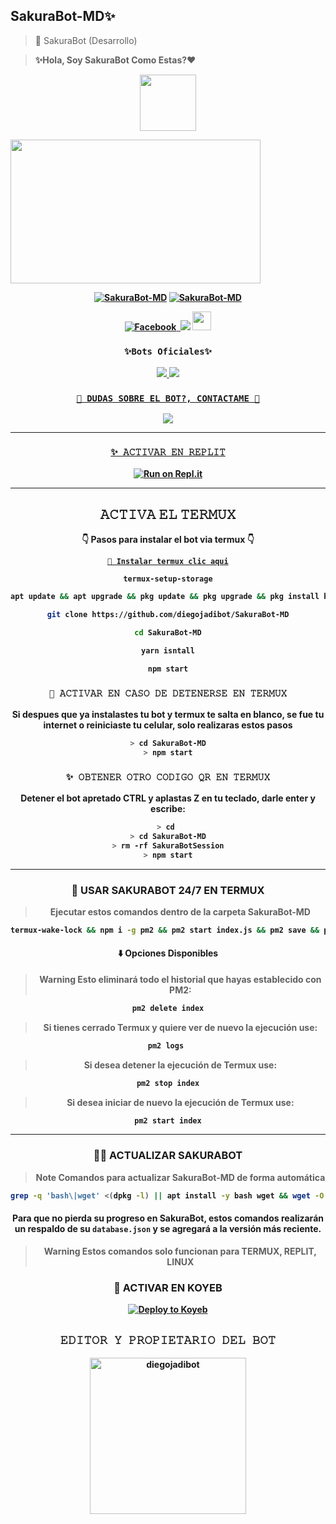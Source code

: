 ## SakuraBot-MD✨️ ##
> <p>  🚀 SakuraBot (Desarrollo) </b>

> <b> ✨️Hola, Soy SakuraBot Como Estas?❤️
<p align="center"> 
<a href="https://github.com/GataNina-Li"><img src="http://readme-typing-svg.herokuapp.com?font=Fira+Code&pause=1000&color=A1F733&width=435&lines=✨️SakuraBot-MD🦁;Disfruta+del+bot.+%E2%9A%A1" height="90px"></a> 
</p>
<img src="https://telegra.ph/file/3953006fa4ec1e76572a4.mp4" width="400" height="230"/>
</p>
<p align="center">
<a href="#"><img title="SakuraBot-MD" src="https://img.shields.io/badge/SI TE AGRADA EL REPOSITORIO APOYAME CON UNA 🌟 ¡GRACIAS! -red?colorA=%255ff0000&colorB=%23017e40&style=for-the-badge"></a> 
<a href="#"><img title="SakuraBot-MD" src="https://img.shields.io/badge/COMPATIBLE CON LA VERSIÓN MULTI DISPOSITIVOS DE WHATSAPP-red?colorA=%F77F48FF&colorB=%F77F48FF&style=for-the-badge">
<div align="center">
<a href="https://www.facebook.com/diegoadsarmiento?mibextid=9R9pXO/">
<img src="https://img.shields.io/badge/Facebook-1877F2?style=for-the-badge&logo=facebook&logoColor=white" alt="Facebook">
</a>
<a href="https://www.youtube.com/@SakuritaBot">
<img
<a href="https://www.tiktok.com/@diegobot09_?_t=8ge2zeRZ04r&_r=1" target="_blank"> <img src="https://img.shields.io/badge/-TikTok-%23E4405F?style=for-the-badge&logo=tiktok&logoColor=black" target="_blank"></a> <img src="https://github.com/siegrin/siegrin/blob/main/Assets/Handshake.gif" height="30px">
</a>

### `✨️Bots Oficiales✨️`
<a href="https://api.whatsapp.com/send/?phone=51935499065&text=.estado&type=phone_number&app_absent=0" target="blank"><img src="https://img.shields.io/badge/BOT_OFICIAL_1-000000?style=for-the-badge&logo=whatsapp&logoColor=white" />
<a href="https://api.whatsapp.com/send/?phone=573218138672&text=.estado&type=phone_number&app_absent=0" target="blank"><img src="https://img.shields.io/badge/BOT_OFICIAL_2-000000?style=for-the-badge&logo=whatsapp&logoColor=white" />

### `👑 DUDAS SOBRE EL BOT?, CONTACTAME 👑`
<a href="http://wa.me/573013114854" target="blank"><img src="https://img.shields.io/badge/Creador-25D366?style=for-the-badge&logo=whatsapp&logoColor=white" />

------------------ 

### `✨️ 𝙰𝙲𝚃𝙸𝚅𝙰𝚁 𝙴𝙽 𝚁𝙴𝙿𝙻𝙸𝚃`

[![Run on Repl.it](https://repl.it/badge/github/diegojadibot/SakuraBot-MD)](https://repl.it/github/diegojadibot/SakuraBot-MD) 

------------------ 

## 𝙰𝙲𝚃𝙸𝚅𝙰 𝙴𝙻 𝚃𝙴𝚁𝙼𝚄𝚇
👇 Pasos para instalar el bot via termux 👇

[`💫 Instalar termux clic aqui`](https://www.mediafire.com/file/3hsvi3xkpq3a64o/termux_118.apk/file)

```bash
termux-setup-storage
```
```bash
apt update && apt upgrade && pkg update && pkg upgrade && pkg install bash && pkg install libwebp && pkg install git -y && pkg install nodejs -y && pkg install ffmpeg -y && pkg install wget && pkg install imagemagick -y && pkg install yarn
```
```bash
git clone https://github.com/diegojadibot/SakuraBot-MD
```
```bash
cd SakuraBot-MD
```
```bash
yarn isntall
```
```bash
npm start
```

### `🦁 𝙰𝙲𝚃𝙸𝚅𝙰𝚁 𝙴𝙽 𝙲𝙰𝚂𝙾 𝙳𝙴 𝙳𝙴𝚃𝙴𝙽𝙴𝚁𝚂𝙴 𝙴𝙽 𝚃𝙴𝚁𝙼𝚄𝚇`
Si despues que ya instalastes tu bot y termux te salta en blanco, se fue tu internet o reiniciaste tu celular, solo realizaras estos pasos
```bash
> cd SakuraBot-MD
> npm start
```
### `✨️ 𝙾𝙱𝚃𝙴𝙽𝙴𝚁 𝙾𝚃𝚁𝙾 𝙲𝙾𝙳𝙸𝙶𝙾 𝚀𝚁 𝙴𝙽 𝚃𝙴𝚁𝙼𝚄𝚇`
Detener el bot apretado CTRL y aplastas Z en tu teclado, darle enter y escribe:
```bash
> cd 
> cd SakuraBot-MD
> rm -rf SakuraBotSession
> npm start
```
----
### 🚀 USAR SAKURABOT 24/7 EN TERMUX 
> Ejecutar estos comandos dentro de la carpeta SakuraBot-MD
```bash
termux-wake-lock && npm i -g pm2 && pm2 start index.js && pm2 save && pm2 logs 
``` 
#### ⬇️ Opciones Disponibles
> **Warning** Esto eliminará todo el historial que hayas establecido con PM2:
```bash 
pm2 delete index
``` 
> Si tienes cerrado Termux y quiere ver de nuevo la ejecución use:
```bash 
pm2 logs 
``` 
> Si desea detener la ejecución de Termux use:
```bash 
pm2 stop index
``` 
> Si desea iniciar de nuevo la ejecución de Termux use:
```bash 
pm2 start index
``` 
----
### 🥷🏻 ACTUALIZAR SAKURABOT
> **Note** Comandos para actualizar SakuraBot-MD de forma automática
```bash
grep -q 'bash\|wget' <(dpkg -l) || apt install -y bash wget && wget -O - https://raw.githubusercontent.com/diegojadibot/SakuraBot-MD/master/update.sh | bash 
```
#### Para que no pierda su progreso en SakuraBot, estos comandos realizarán un respaldo de su `database.json` y se agregará a la versión más reciente.
> **Warning** Estos comandos solo funcionan para TERMUX, REPLIT, LINUX  

### 🌱 ACTIVAR EN KOYEB 

[![Deploy to Koyeb](https://www.koyeb.com/static/images/deploy/button.svg)](https://app.koyeb.com/deploy?type=git&repository=github.com/diegojadibot/SakuraBot-MD&branch=master&name=sakurabot-md)                         

## `𝙴𝙳𝙸𝚃𝙾𝚁 𝚈 𝙿𝚁𝙾𝙿𝙸𝙴𝚃𝙰𝚁𝙸𝙾 𝙳𝙴𝙻 𝙱𝙾𝚃`

<a href="https://github.com/diegojadibot"><img src="https://github.com/diegojadibot.png" width="250" height="250" alt="diegojadibot"/></a>
